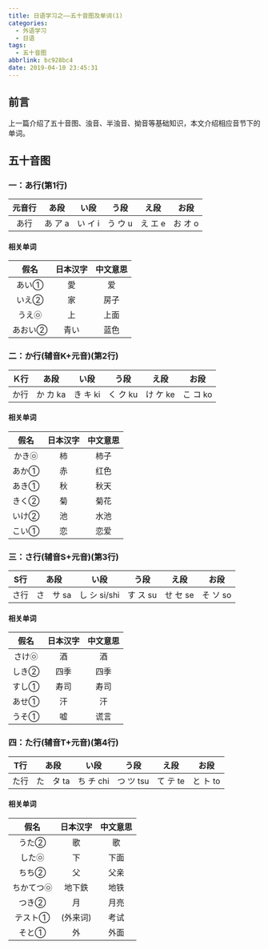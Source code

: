 ```yaml
---
title: 日语学习之——五十音图及单词(1)
categories:
  - 外语学习
  - 日语
tags:
  - 五十音图
abbrlink: bc928bc4
date: 2019-04-10 23:45:31
---
```

## 前言
上一篇介绍了五十音图、浊音、半浊音、拗音等基础知识，本文介绍相应音节下的单词。   

## 五十音图
###  一：あ行(第1行)
| 元音行 |  あ段   |  い段   |  う段   |  え段   |  お段   |
| :----: | :-----: | :-----: | :-----: | :-----: | :-----: |
|  あ行  | あ ア a | い イ i | う ウ u | え エ e | お オ o |

<!--more-->

#### 相关单词  

|  假名   | 日本汉字 | 中文意思 |
| :-----: | :------: | :------: |
|  あい①  |    愛    |    爱    |
|  いえ②  |    家    |   房子   |
| うえ㉧  |    上    |   上面   |
| あおい② |   青い   |   蓝色   |

###  二：か行(辅音K+元音)(第2行)

| Ｋ行 |   あ段   |   い段   |   う段   |   え段   |   お段   |
| :--: | :------: | :------: | :------: | :------: | :------: |
| か行 | か カ ka | き キ ki | く ク ku | け ケ ke | こ コ ko |

#### 相关单词  

|  假名  | 日本汉字 | 中文意思 |
| :----: | :------: | :------: |
| かき㉧ |    柿    |   柿子   |
| あか①  |    赤    |   红色   |
| あき①  |    秋    |   秋天   |
| きく②  |    菊    |   菊花   |
| いけ②  |    池    |   水池   |
| こい①  |    恋    |   恋爱   |

###  三：さ行(辅音S+元音)(第3行)

| S行  |   あ段    |     い段     |   う段   |   え段   |   お段   |
| :--: | :-------: | :----------: | :------: | :------: | :------: |
| さ行 | さ　サ sa | し シ si/shi | す ス su | せ セ se | そ ソ so |

#### 相关单词  

|  假名  | 日本汉字 | 中文意思 |
| :----: | :------: | :------: |
| さけ㉧ |    酒    |    酒    |
| しき②  |   四季   |   四季   |
| すし①  |   寿司   |   寿司   |
| あせ①  |    汗    |    汗    |
| うそ①  |    嘘    |   谎言   |

###  四：た行(辅音T+元音)(第4行)

| T行  |   あ段    |   い段    |   う段    |   え段   |   お段   |
| :--: | :-------: | :-------: | :-------: | :------: | :------: |
| た行 | た　タ ta | ち チ chi | つ ツ tsu | て テ te | と ト to |

#### 相关单词  

|    假名    | 日本汉字 | 中文意思 |
| :--------: | :------: | :------: |
|   うた②    |    歌    |    歌    |
|   した㉧   |    下    |   下面   |
|   ちち②    |    父    |   父亲   |
| ちかてつ㉧ |  地下鉄  |   地铁   |
|   つき②    |    月    |   月亮   |
|  テスト①   | (外来词) |   考试   |
|   そと①    |    外    |   外面   |
